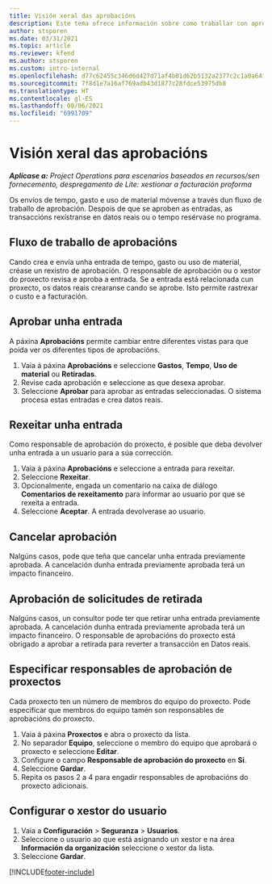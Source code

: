 ```yaml
---
title: Visión xeral das aprobacións
description: Este tema ofrece información sobre como traballar con aprobacións en Project Operations.
author: stsporen
ms.date: 03/31/2021
ms.topic: article
ms.reviewer: kfend
ms.author: stsporen
ms.custom: intro-internal
ms.openlocfilehash: d77c62455c346d6d427d71af4b01d62b5132a2377c2c1a0a64f56fb313219c46
ms.sourcegitcommit: 7f8d1e7a16af769adb43d1877c28fdce53975db8
ms.translationtype: HT
ms.contentlocale: gl-ES
ms.lasthandoff: 08/06/2021
ms.locfileid: "6991709"
---
```

# <a name="approvals-overview"></a>Visión xeral das aprobacións

_**Aplícase a:** Project Operations para escenarios baseados en recursos/sen fornecemento, despregamento de Lite: xestionar a facturación proforma_

Os envíos de tempo, gasto e uso de material móvense a través dun fluxo de traballo de aprobación. Despois de que se aproben as entradas, as transaccións rexístranse en datos reais ou o tempo resérvase no programa.

## <a name="approvals-workflow"></a>Fluxo de traballo de aprobacións
Cando crea e envía unha entrada de tempo, gasto ou uso de material, créase un rexistro de aprobación. O responsable de aprobación ou o xestor do proxecto revisa e aproba a entrada. Se a entrada está relacionada cun proxecto, os datos reais crearanse cando se aprobe. Isto permite rastrexar o custo e a facturación.

## <a name="approve-an-entry"></a>Aprobar unha entrada
A páxina **Aprobacións** permite cambiar entre diferentes vistas para que poida ver os diferentes tipos de aprobacións.
  
1. Vaia á páxina **Aprobacións** e seleccione **Gastos**, **Tempo**, **Uso de material** ou **Retiradas**.
2. Revise cada aprobación e seleccione as que desexa aprobar.
3. Seleccione **Aprobar** para aprobar as entradas seleccionadas.
O sistema procesa estas entradas e crea datos reais.

## <a name="reject-an-entry"></a>Rexeitar unha entrada
Como responsable de aprobación do proxecto, é posible que deba devolver unha entrada a un usuario para a súa corrección.
  
1. Vaia á páxina **Aprobacións** e seleccione a entrada para rexeitar. 
2. Seleccione **Rexeitar**.
3. Opcionalmente, engada un comentario na caixa de diálogo **Comentarios de rexeitamento** para informar ao usuario por que se rexeita a entrada.
4. Seleccione **Aceptar**. A entrada devolverase ao usuario.
  
## <a name="cancel-approval"></a>Cancelar aprobación
Nalgúns casos, pode que teña que cancelar unha entrada previamente aprobada. A cancelación dunha entrada previamente aprobada terá un impacto financeiro. 

## <a name="approving-recall-requests"></a>Aprobación de solicitudes de retirada
Nalgúns casos, un consultor pode ter que retirar unha entrada previamente aprobada. A cancelación dunha entrada previamente aprobada terá un impacto financeiro. O responsable de aprobacións do proxecto está obrigado a aprobar a retirada para reverter a transacción en Datos reais.

## <a name="specify-project-approvers"></a>Especificar responsables de aprobación de proxectos
Cada proxecto ten un número de membros do equipo do proxecto. Pode especificar que membros do equipo tamén son responsables de aprobacións do proxecto.

1. Vaia á páxina **Proxectos** e abra o proxecto da lista.
2. No separador **Equipo**, seleccione o membro do equipo que aprobará o proxecto e seleccione **Editar**.
3. Configure o campo **Responsable de aprobación do proxecto** en **Si**.
4. Seleccione **Gardar**.
5. Repita os pasos 2 a 4 para engadir responsables de aprobacións do proxecto adicionais.

## <a name="configure-the-users-manager"></a>Configurar o xestor do usuario

1. Vaia a **Configuración** > **Seguranza** > **Usuarios**.
2. Seleccione o usuario ao que está asignando un xestor e na área **Información da organización** seleccione o xestor da lista. 
3. Seleccione **Gardar**.




[!INCLUDE[footer-include](../includes/footer-banner.md)]
